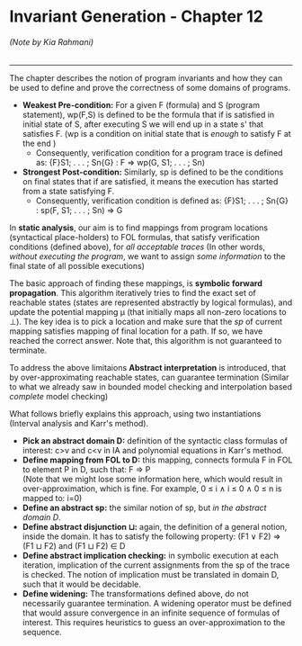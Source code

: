 # Invariant Generation - Chapter 12
###### (Note by Kia Rahmani)
---
The chapter describes the notion of program invariants and how they can be used to define and prove the correctness of some domains of programs.
- **Weakest Pre-condition:** For a given F (formula) and S (program statement), wp(F,S) is defined to be the formula that if is satisfied in initial state of S, after executing S we will end up in a state s' that satisfies F. (wp is a condition on initial state that is *enough* to satisfy F at the end ) 
  - Consequently, verification condition for a program trace is defined as: {F}S1; . . . ; Sn{G} : F ⇒ wp(G, S1; . . . ; Sn) 
- **Strongest Post-condition:** Similarly, sp is defined to be the conditions on final states that if are satisfied, it means the execution has started from a state satisfying F.
  - Consequently, verification condition is defined as: {F}S1; . . . ; Sn{G} : sp(F, S1; . . . ; Sn) ⇒ G

In **static analysis**, our aim is to find mappings from program locations (syntactical place-holders) to FOL formulas, that satisfy verification conditions (defined above), for *all acceptable traces* (In other words, *without executing the program*, we want to assign *some information* to the final state of all possible executions)

The basic approach of finding these mappings, is **symbolic forward propagation**. This algorithm iteratively tries to find the exact set of reachable states (states are represented abstractly by logical formulas), and update the potential mapping μ (that initially maps all non-zero locations to ⊥). The key idea is to pick a location and make sure that the *sp* of current mapping satisfies mapping of final location for a path. If so, we have reached the correct answer. Note that, this algorithm is not guaranteed to terminate. 

To address the above limitaions **Abstract interpretation** is introduced, that by over-approximating reachable states, can guarantee termination (Similar to what we already saw in bounded model checking and interpolation based *complete* model checking)

What follows briefly explains this approach, using two instantiations (Interval analysis and Karr's method).
- **Pick an abstract domain D:** definition of the syntactic class formulas of interest: c>v and c<v in IA and polynomial equations in Karr's method.
- **Define mapping from FOL to D:** this mapping, connects formula F in FOL to element P in D, such that: F ⇒ P  
(Note that we might lose some information here, which would result in over-approximation, which is fine. For example, 0 ≤ i ∧ i ≤ 0 ∧ 0 ≤ n is mapped to: i=0)
- **Define an abstract sp:** the similar notion of sp, but *in the abstract domain D*. 
- **Define abstract disjunction ⊔:** again, the definition of a general notion, inside the domain. It has to satisfy the following property: (F1 ∨ F2) ⇒ (F1 ⊔ F2) and (F1 ⊔ F2) ∈ D
- **Define abstract implication checking:** in symbolic execution at each iteration, implication of the current assignments from the sp of the trace is checked. The notion of implication must be translated in domain D, such that it would be decidable.
- **Define widening:** The transformations defined above, do not necessarily guarantee termination. A widening operator must be defined that would assure convergence in an infinite sequence of formulas of interest. This requires heuristics to guess an over-approximation to the sequence.  


